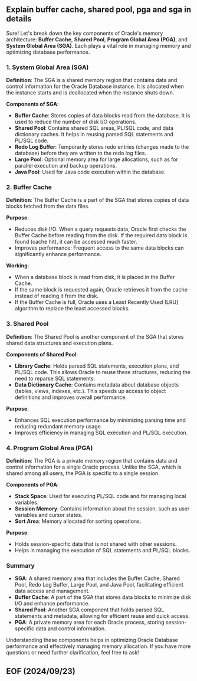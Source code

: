 ## Explain buffer cache, shared pool, pga and sga in details

Sure! Let's break down the key components of Oracle's memory architecture: **Buffer Cache**, **Shared Pool**, **Program Global Area (PGA)**, and **System Global Area (SGA)**. Each plays a vital role in managing memory and optimizing database performance.

### 1. System Global Area (SGA)

**Definition**: The SGA is a shared memory region that contains data and control information for the Oracle Database instance. It is allocated when the instance starts and is deallocated when the instance shuts down.

**Components of SGA**:
- **Buffer Cache**: Stores copies of data blocks read from the database. It is used to reduce the number of disk I/O operations.
- **Shared Pool**: Contains shared SQL areas, PL/SQL code, and data dictionary caches. It helps in reusing parsed SQL statements and PL/SQL code.
- **Redo Log Buffer**: Temporarily stores redo entries (changes made to the database) before they are written to the redo log files.
- **Large Pool**: Optional memory area for large allocations, such as for parallel execution and backup operations.
- **Java Pool**: Used for Java code execution within the database.

### 2. Buffer Cache

**Definition**: The Buffer Cache is a part of the SGA that stores copies of data blocks fetched from the data files. 

**Purpose**:
- Reduces disk I/O: When a query requests data, Oracle first checks the Buffer Cache before reading from the disk. If the required data block is found (cache hit), it can be accessed much faster.
- Improves performance: Frequent access to the same data blocks can significantly enhance performance.

**Working**:
- When a database block is read from disk, it is placed in the Buffer Cache.
- If the same block is requested again, Oracle retrieves it from the cache instead of reading it from the disk.
- If the Buffer Cache is full, Oracle uses a Least Recently Used (LRU) algorithm to replace the least accessed blocks.

### 3. Shared Pool

**Definition**: The Shared Pool is another component of the SGA that stores shared data structures and execution plans.

**Components of Shared Pool**:
- **Library Cache**: Holds parsed SQL statements, execution plans, and PL/SQL code. This allows Oracle to reuse these structures, reducing the need to reparse SQL statements.
- **Data Dictionary Cache**: Contains metadata about database objects (tables, views, indexes, etc.). This speeds up access to object definitions and improves overall performance.

**Purpose**:
- Enhances SQL execution performance by minimizing parsing time and reducing redundant memory usage.
- Improves efficiency in managing SQL execution and PL/SQL execution.

### 4. Program Global Area (PGA)

**Definition**: The PGA is a private memory region that contains data and control information for a single Oracle process. Unlike the SGA, which is shared among all users, the PGA is specific to a single session.

**Components of PGA**:
- **Stack Space**: Used for executing PL/SQL code and for managing local variables.
- **Session Memory**: Contains information about the session, such as user variables and cursor states.
- **Sort Area**: Memory allocated for sorting operations.

**Purpose**:
- Holds session-specific data that is not shared with other sessions.
- Helps in managing the execution of SQL statements and PL/SQL blocks.

### Summary

- **SGA**: A shared memory area that includes the Buffer Cache, Shared Pool, Redo Log Buffer, Large Pool, and Java Pool, facilitating efficient data access and management.
- **Buffer Cache**: A part of the SGA that stores data blocks to minimize disk I/O and enhance performance.
- **Shared Pool**: Another SGA component that holds parsed SQL statements and metadata, allowing for efficient reuse and quick access.
- **PGA**: A private memory area for each Oracle process, storing session-specific data and control information.

Understanding these components helps in optimizing Oracle Database performance and effectively managing memory allocation. If you have more questions or need further clarification, feel free to ask!


## EOF (2024/09/23)